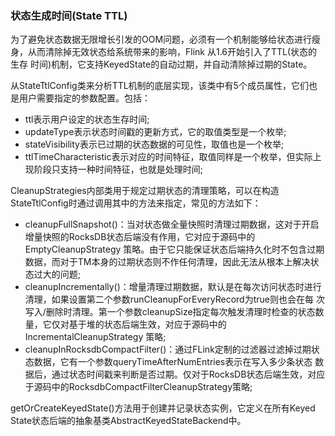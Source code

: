 ### 状态生成时间(State TTL)

为了避免状态数据无限增长引发的OOM问题，必须有一个机制能够给状态进行瘦身，从而清除掉无效状态给系统带来的影响，Flink 从1.6开始引入了TTL(状态的生存
时间)机制，它支持KeyedState的自动过期，并自动清除掉过期的State。

从StateTtlConfig类来分析TTL机制的底层实现，该类中有5个成员属性，它们也是用户需要指定的参数配置。包括：
  * ttl表示用户设定的状态生存时间;
  * updateType表示状态时间戳的更新方式，它的取值类型是一个枚举;
  * stateVisibility表示已过期的状态数据的可见性，取值也是一个枚举;
  * ttlTimeCharacteristic表示对应的时间特征，取值同样是一个枚举，但实际上现阶段只支持一种时间特征，也就是处理时间;

CleanupStrategies内部类用于规定过期状态的清理策略，可以在构造StateTtlConfig时通过调用其中的方法来指定，常见的方法如下：
  * cleanupFullSnapshot()：当对状态做全量快照时清理过期数据，这对于开启增量快照的RocksDB状态后端没有作用，它对应于源码中的EmptyCleanupStrategy
  策略。由于它只能保证状态后端持久化时不包含过期数据，而对于TM本身的过期状态则不作任何清理，因此无法从根本上解决状态过大的问题;
  * cleanupIncrementally()：增量清理过期数据，默认是在每次访问状态时进行清理，如果设置第二个参数runCleanupForEveryRecord为true则也会在每
  次写入/删除时清理。第一个参数cleanupSize指定每次触发清理时检查的状态数量，它仅对基于堆的状态后端生效，对应于源码中的IncrementalCleanupStrategy
  策略;
  * cleanupInRocksdbCompactFilter()：通过FLink定制的过滤器过滤掉过期状态数据，它有一个参数queryTimeAfterNumEntries表示在写入多少条状态
  数据后，通过状态时间戳来判断是否过期。仅对于RocksDB状态后端生效，对应于源码中的RocksdbCompactFilterCleanupStrategy策略;
  
getOrCreateKeyedState()方法用于创建并记录状态实例，它定义在所有Keyed State状态后端的抽象基类AbstractKeyedStateBackend中。
 